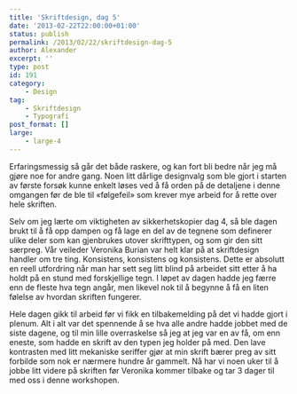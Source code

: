 ```yaml
---
title: 'Skriftdesign, dag 5'
date: '2013-02-22T22:00:00+01:00'
status: publish
permalink: /2013/02/22/skriftdesign-dag-5
author: Alexander
excerpt: ''
type: post
id: 191
category:
    - Design
tag:
    - Skriftdesign
    - Typografi
post_format: []
large:
    - large-4
---
```

Erfaringsmessig så går det både raskere, og kan fort bli bedre når jeg må gjøre noe for andre gang. Noen litt dårlige designvalg som ble gjort i starten av første forsøk kunne enkelt løses ved å få orden på de detaljene i denne omgangen før de ble til «følgefeil» som krever mye arbeid for å rette over hele skriften.

Selv om jeg lærte om viktigheten av sikkerhetskopier dag 4, så ble dagen brukt til å få opp dampen og få lage en del av de tegnene som definerer ulike deler som kan gjenbrukes utover skrifttypen, og som gir den sitt særpreg. Vår veileder Veronika Burian var helt klar på at skriftdesign handler om tre ting. Konsistens, konsistens og konsistens. Dette er absolutt en reell utfordring når man har sett seg litt blind på arbeidet sitt etter å ha holdt på en stund med forskjellige tegn. I løpet av dagen hadde jeg færre enn de fleste hva tegn angår, men likevel nok til å begynne å få en liten følelse av hvordan skriften fungerer.

<!-- [![20130301-065105.jpg](../../../../../uploads/2013/03/20130301-065105.jpg)](http://ap.local/wp-content/uploads/2013/03/20130301-065105.jpg) *– Veronika gir hver enkelt en vurdering i plenum* -->

Hele dagen gikk til arbeid før vi fikk en tilbakemelding på det vi hadde gjort i plenum. Alt i alt var det spennende å se hva alle andre hadde jobbet med de siste dagene, og til min lille overraskelse så jeg at jeg var en av få, om enn eneste, som hadde en skrift av den typen jeg holder på med. Den lave kontrasten med litt mekaniske seriffer gjør at min skrift bærer preg av sitt forbilde som nok er nærmere hundre år gammelt. Nå har vi noen uker til å jobbe litt videre på skriften før Veronika kommer tilbake og tar 3 dager til med oss i denne workshopen.
